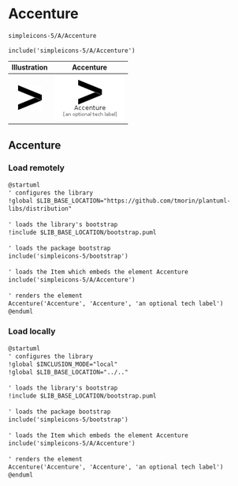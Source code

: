 # Accenture


```text
simpleicons-5/A/Accenture
```

```text
include('simpleicons-5/A/Accenture')
```



| Illustration | Accenture |
| :---: | :---: |
| ![illustration for Illustration](../../simpleicons-5/A/Accenture.png) | ![illustration for Accenture](../../simpleicons-5/A/Accenture.Local.png) |




## Accenture

### Load remotely
```plantuml
@startuml
' configures the library
!global $LIB_BASE_LOCATION="https://github.com/tmorin/plantuml-libs/distribution"

' loads the library's bootstrap
!include $LIB_BASE_LOCATION/bootstrap.puml

' loads the package bootstrap
include('simpleicons-5/bootstrap')

' loads the Item which embeds the element Accenture
include('simpleicons-5/A/Accenture')

' renders the element
Accenture('Accenture', 'Accenture', 'an optional tech label')
@enduml
```

### Load locally
```plantuml
@startuml
' configures the library
!global $INCLUSION_MODE="local"
!global $LIB_BASE_LOCATION="../.."

' loads the library's bootstrap
!include $LIB_BASE_LOCATION/bootstrap.puml

' loads the package bootstrap
include('simpleicons-5/bootstrap')

' loads the Item which embeds the element Accenture
include('simpleicons-5/A/Accenture')

' renders the element
Accenture('Accenture', 'Accenture', 'an optional tech label')
@enduml
```

